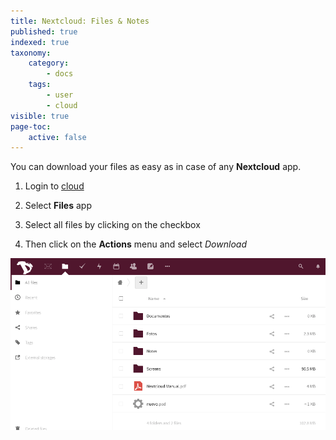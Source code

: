 ```yaml
---
title: Nextcloud: Files & Notes
published: true
indexed: true
taxonomy:
    category:
        - docs
    tags:
        - user
        - cloud
visible: true
page-toc:
    active: false
---
```


You can download your files as easy as in case of any **Nextcloud** app.

1. Login to [cloud](https://cloud.disroot.org)

2. Select **Files** app

3. Select all files by clicking on the checkbox

4. Then click on the **Actions** menu and select *Download*

![](en/files_app.gif)
